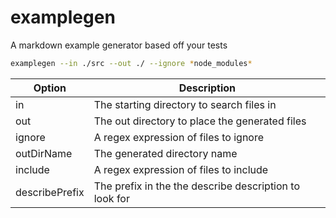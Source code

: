 # examplegen

A markdown example generator based off your tests

```bash
examplegen --in ./src --out ./ --ignore *node_modules*
```

| **Option**     | **Description**                                        |
| -------------- | ------------------------------------------------------ |
| in             | The starting directory to search files in              |
| out            | The out directory to place the generated files         |
| ignore         | A regex expression of files to ignore                  |
| outDirName     | The generated directory name                           |
| include        | A regex expression of files to include                 |
| describePrefix | The prefix in the the describe description to look for |
